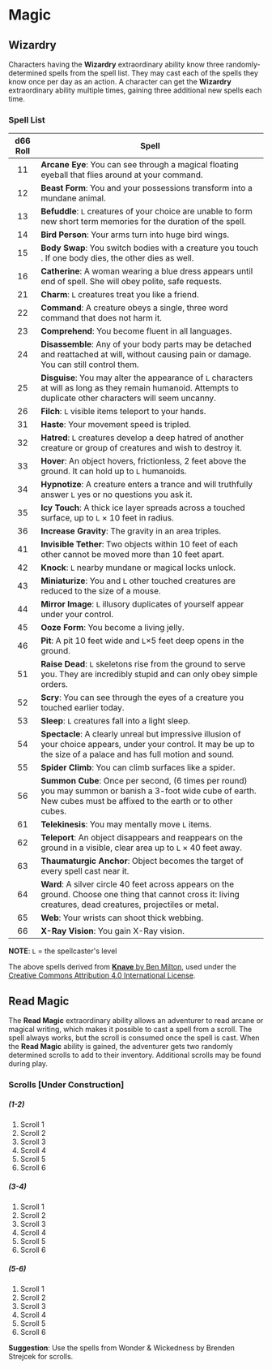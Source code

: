 # Magic

## Wizardry
Characters having the **Wizardry** extraordinary ability know three randomly-determined
spells from the spell list. They may cast each of the spells they know once per day as
an action. A character can get the **Wizardry** extraordinary ability multiple times,
gaining three additional new spells each time.

### Spell List

| d66 Roll | Spell |
|:--------:|-------|
| 11 | **Arcane Eye**: You can see through a magical floating eyeball that flies around at your command. |
| 12 | **Beast Form**: You and your possessions transform into a mundane animal. |
| 13 | **Befuddle**: `L` creatures of your choice are unable to form new short term memories for the duration of the spell. |
| 14 | **Bird Person**: Your arms turn into huge bird wings. |
| 15 | **Body Swap**: You switch bodies with a creature you touch . If one body dies, the other dies as well. |
| 16 | **Catherine**: A woman wearing a blue dress appears until end of spell. She will obey polite, safe requests. |
| 21 | **Charm**: `L` creatures treat you like a friend. |
| 22 | **Command**: A creature obeys a single, three word command that does not harm it. |
| 23 | **Comprehend**: You become fluent in all languages. |
| 24 | **Disassemble**: Any of your body parts may be detached and reattached at will, without causing pain or damage. You can still control them. |
| 25 | **Disguise**: You may alter the appearance of `L` characters at will as long as they remain humanoid. Attempts to duplicate other characters will seem uncanny. |
| 26 | **Filch**: `L` visible items teleport to your hands. |
| 31 | **Haste**: Your movement speed is tripled. |
| 32 | **Hatred**: `L` creatures develop a deep hatred of another creature or group of creatures and wish to destroy it. |
| 33 | **Hover**: An object hovers, frictionless, 2 feet above the ground. It can hold up to `L` humanoids. |
| 34 | **Hypnotize**: A creature enters a trance and will truthfully answer `L` yes or no questions you ask it. |
| 35 | **Icy Touch**: A thick ice layer spreads across a touched surface, up to `L` × 10 feet in radius. |
| 36 | **Increase Gravity**: The gravity in an area triples. |
| 41 | **Invisible Tether**: Two objects within 10 feet of each other cannot be moved more than 10 feet apart. |
| 42 | **Knock**: `L` nearby mundane or magical locks unlock. |
| 43 | **Miniaturize**: You and `L` other touched creatures are reduced to the size of a mouse. |
| 44 | **Mirror Image**: `L` illusory duplicates of yourself appear under your control. |
| 45 | **Ooze Form**: You become a living jelly. |
| 46 | **Pit**: A pit 10 feet wide and `L`×5 feet deep opens in the ground. |
| 51 | **Raise Dead**: `L` skeletons rise from the ground to serve you. They are incredibly stupid and can only obey simple orders. |
| 52 | **Scry**: You can see through the eyes of a creature you touched earlier today. |
| 53 | **Sleep**: `L` creatures fall into a light sleep. |
| 54 | **Spectacle**: A clearly unreal but impressive illusion of your choice appears, under your control. It may be up to the size of a palace and has full motion and sound. |
| 55 | **Spider Climb**: You can climb surfaces like a spider. |
| 56 | **Summon Cube**: Once per second, (6 times per round) you may summon or banish a 3-foot wide cube of earth. New cubes must be affixed to the earth or to other cubes. |
| 61 | **Telekinesis**: You may mentally move `L` items. |
| 62 | **Teleport**: An object disappears and reappears on the ground in a visible, clear area up to `L` × 40 feet away. |
| 63 | **Thaumaturgic Anchor**: Object becomes the target of every spell cast near it. |
| 64 | **Ward**: A silver circle 40 feet across appears on the ground. Choose one thing that cannot cross it: living creatures, dead creatures, projectiles or metal. |
| 65 | **Web**: Your wrists can shoot thick webbing. |
| 66 | **X-Ray Vision**: You gain X-Ray vision. |

**NOTE**: `L` = the spellcaster's level  

The above spells derived from [**Knave** by Ben Milton](https://www.drivethrurpg.com/product/250888/Knave),
used under the
[Creative Commons Attribution 4.0 International License](https://creativecommons.org/licenses/by/4.0/).

## Read Magic
The **Read Magic** extraordinary ability allows an adventurer to read arcane or magical writing, which makes it possible to cast a spell from a scroll. The spell always works, but the scroll is consumed once the spell is cast. When the **Read Magic** ability is gained, the adventurer gets two randomly determined scrolls to add to their inventory. Additional scrolls may be found during play.

### Scrolls [Under Construction]

##### (1-2)
1. Scroll 1
2. Scroll 2
3. Scroll 3
4. Scroll 4
5. Scroll 5
6. Scroll 6

##### (3-4)
1. Scroll 1
2. Scroll 2
3. Scroll 3
4. Scroll 4
5. Scroll 5
6. Scroll 6

##### (5-6)
1. Scroll 1
2. Scroll 2
3. Scroll 3
4. Scroll 4
5. Scroll 5
6. Scroll 6

**Suggestion**: Use the spells from Wonder & Wickedness by Brenden Strejcek for scrolls.
